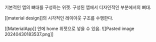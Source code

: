 기본적인 앱의 뼈대를 구성하는 위젯.
구성된 앱에서 디자인적인 부분에서의 뼈대.

[[material design]]의 시각적인 레이아웃 구조를 수행한다.

[[MaterialApp]] 안에 home 위젯으로 넣을 수 있음. 
![[Pasted image 20240430183537.png]]  



